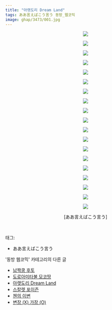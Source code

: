 ```yaml
---
title: "아랫도리 Dream Land"
tags: ああ言えばこう言う 동방_웹코믹
image: ghap/3473/001.jpg
---
```

<div class="article">
<p style="text-align: center; clear: none; float: none;"><img src="{{ site.nasurl }}/ghap/3473/001.jpg"/></p>
<p style="text-align: center; clear: none; float: none;"><img src="{{ site.nasurl }}/ghap/3473/002.jpg"/></p>
<p style="text-align: center; clear: none; float: none;"><img src="{{ site.nasurl }}/ghap/3473/003.jpg"/></p>
<p style="text-align: center; clear: none; float: none;"><img src="{{ site.nasurl }}/ghap/3473/004.jpg"/></p>
<p style="text-align: center; clear: none; float: none;"><img src="{{ site.nasurl }}/ghap/3473/005.jpg"/></p>
<p style="text-align: center; clear: none; float: none;"><img src="{{ site.nasurl }}/ghap/3473/006.jpg"/></p>
<p style="text-align: center; clear: none; float: none;"><img src="{{ site.nasurl }}/ghap/3473/007.jpg"/></p>
<p style="text-align: center; clear: none; float: none;"><img src="{{ site.nasurl }}/ghap/3473/008.jpg"/></p>
<p style="text-align: center; clear: none; float: none;"><img src="{{ site.nasurl }}/ghap/3473/009.jpg"/></p>
<p style="text-align: center; clear: none; float: none;"><img src="{{ site.nasurl }}/ghap/3473/010.jpg"/></p>
<p style="text-align: center; clear: none; float: none;"><img src="{{ site.nasurl }}/ghap/3473/011.jpg"/></p>
<p style="text-align: center; clear: none; float: none;"><img src="{{ site.nasurl }}/ghap/3473/012.jpg"/></p>
<p style="text-align: center; clear: none; float: none;"><img src="{{ site.nasurl }}/ghap/3473/013.jpg"/></p>
<p style="text-align: center; clear: none; float: none;"><img src="{{ site.nasurl }}/ghap/3473/014.jpg"/></p>
<p style="text-align: center; clear: none; float: none;"><img src="{{ site.nasurl }}/ghap/3473/015.jpg"/></p>
<p style="text-align: center; clear: none; float: none;"><img src="{{ site.nasurl }}/ghap/3473/016.jpg"/></p>
<p style="text-align: center; clear: none; float: none;"><img src="{{ site.nasurl }}/ghap/3473/017.jpg"/></p>
<p style="text-align: center; clear: none; float: none;"><img src="{{ site.nasurl }}/ghap/3473/018.jpg"/></p>
<p style="text-align: center; clear: none; float: none;"><img src="{{ site.nasurl }}/ghap/3473/019.jpg"/></p>
<p style="text-align: center; clear: none; float: none;">[ああ言えばこう言う]</p>
<p><br/></p>
</div><div class="tagTrail">
<p>태그: </p>
<ul>
<li>ああ言えばこう言う</li>
</ul>
</div><div class="another">
<p>'동방 웹코믹' 카테고리의 다른 글</p>
<ul>
<li><a href="/2017-06-22-ghap_3475">납짝쿵 후토</a></li>
<li><a href="/2017-06-22-ghap_3474">도로아미타불 모코땅</a></li>
<li><a href="/2017-06-22-ghap_3473">아랫도리 Dream Land</a></li>
<li><a href="/2017-06-22-ghap_3472">스칼렛 포이즌</a></li>
<li><a href="/2017-06-22-ghap_3471">첸의 이변</a></li>
<li><a href="/2017-06-22-ghap_3470">변장 (X) 가장 (O)</a></li>
</ul>
</div><div class="cb_module cb_fluid">
<div class="cb_wrt cb_profile">
</div><!-- commentList close -->
</div>